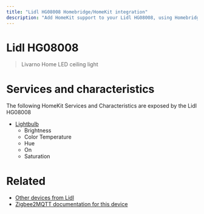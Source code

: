 ```yaml
---
title: "Lidl HG08008 Homebridge/HomeKit integration"
description: "Add HomeKit support to your Lidl HG08008, using Homebridge, Zigbee2MQTT and homebridge-z2m."
---
```

<!---
This file has been GENERATED using src/docgen/docgen.ts
DO NOT EDIT THIS FILE MANUALLY!
-->
# Lidl HG08008
> Livarno Home LED ceiling light


# Services and characteristics
The following HomeKit Services and Characteristics are exposed by
the Lidl HG08008

* [Lightbulb](../../light.md)
  * Brightness
  * Color Temperature
  * Hue
  * On
  * Saturation


# Related
* [Other devices from Lidl](../index.md#lidl)
* [Zigbee2MQTT documentation for this device](https://www.zigbee2mqtt.io/devices/HG08008.html)